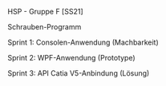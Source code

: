 HSP - Gruppe F [SS21]

Schrauben-Programm

Sprint 1:
Consolen-Anwendung (Machbarkeit)

Sprint 2:
WPF-Anwendung (Prototype)

Sprint 3:
API Catia V5-Anbindung (Lösung)
